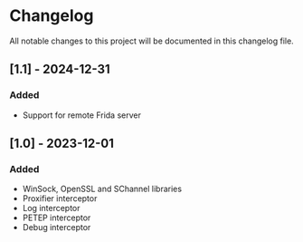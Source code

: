 # Changelog

All notable changes to this project will be documented in this changelog file.

## [1.1] - 2024-12-31
### Added
- Support for remote Frida server

## [1.0] - 2023-12-01
### Added
- WinSock, OpenSSL and SChannel libraries
- Proxifier interceptor
- Log interceptor
- PETEP interceptor
- Debug interceptor

